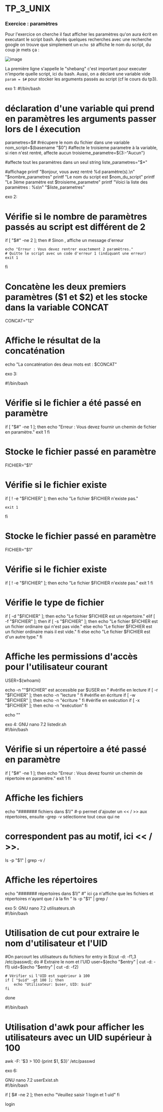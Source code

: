 # TP_3_UNIX

### Exercice : paramètres

Pour l'exercice on cherche il faut afficher les paramètres qu'on aura écrit en executant le script bash. Après quelques recherches avec une recherche google on trouve que simplement un `echo $0` affiche le nom du script, du coup je mets ça : 

![image](https://github.com/user-attachments/assets/2853a950-6434-496f-987c-db176dc418dc)

La première ligne s'appelle le "shebang" c'est important pour executer n'importe quelle script, ici du bash. 
Aussi, on a déclaré une variable vide `param = $#` pour stocker les arguments passés au script (cf le cours du tp3). 

exo 1: 
#!/bin/bash
# déclaration d'une variable qui prend en paramètres les arguments passer lors de l éxecution 
parametres=$#
#récupere le nom du fichier dans une variable
nom_script=$(basename "$0")
#affecte le troisieme parametre à la variable, si rien n'est rentré, affecte aucun
troisieme_parametre=${3:-"Aucun"}

#affecte tout les paramètres dans un seul string
liste_parametres="$*"

#affichage
printf "Bonjour, vous avez rentré %d paramètre(s).\n" "$nombre_parametres"
printf "Le nom du script est  $nom_du_script"
printf "Le 3ème paramètre est $troisieme_parametre"
printf "Voici la liste des paramètres : %s\n" "$liste_parametres"

exo 2: 
# Vérifie si le nombre de paramètres passés au script est différent de 2
if [ "$#" -ne 2 ]; then
    # Sinon , affiche un message d'erreur

    echo "Erreur : Vous devez rentrer exactement 2 paramètres."
    # Quitte le script avec un code d'erreur 1 (indiquant une erreur)
    exit 1
fi

# Concatène les deux premiers paramètres ($1 et $2) et les stocke dans la variable CONCAT
CONCAT="$1$2"

# Affiche le résultat de la concaténation
echo "La concaténation des deux mots est : $CONCAT"

exo 3:


#!/bin/bash

# Vérifie si le fichier a été passé en paramètre
if [ "$#" -ne 1 ]; then
    echo "Erreur : Vous devez fournir un chemin de fichier en paramètre."
    exit 1
fi

# Stocke le fichier passé en paramètre
FICHIER="$1"

# Vérifie si le fichier existe
if [ ! -e "$FICHIER" ]; then
    echo "Le fichier $FICHIER n'existe pas."
                                                                                           
    exit 1
fi

# Stocke le fichier passé en paramètre
FICHIER="$1"

# Vérifie si le fichier existe
if [ ! -e "$FICHIER" ]; then
    echo "Le fichier $FICHIER n'existe pas."
    exit 1
fi

# Vérifie le type de fichier
if [ -d "$FICHIER" ]; then
    echo "Le fichier $FICHIER est un répertoire."
elif [ -f "$FICHIER" ]; then
    if [ -s "$FICHIER" ]; then
        echo "Le fichier $FICHIER est un fichier ordinaire qui n'est pas vide."
    else
        echo "Le fichier $FICHIER est un fichier ordinaire mais il est vide."
    fi
else
    echo "Le fichier $FICHIER est d'un autre type."
fi

# Affiche les permissions d'accès pour l'utilisateur courant
USER=$(whoami)

echo -n "\"$FICHIER\" est accessible par $USER en "
#vérifie en lecture
if [ -r "$FICHIER" ]; then
    echo -n "lecture "
fi
#vérifie en écriture
if [ -w "$FICHIER" ]; then
    echo -n "écriture "
fi
#vérifie en exécution
if [ -x "$FICHIER" ]; then
    echo -n "exécution"
fi

echo ""






exo 4: 
  GNU nano 7.2                                                                                        listedir.sh                                                                                                  
#!/bin/bash

# Vérifie si un répertoire a été passé en paramètre
if [ "$#" -ne 1 ]; then
    echo "Erreur : Vous devez fournir un chemin de répertoire en paramètre."
    exit 1
fi

# Affiche les fichiers
echo "####### fichiers dans $1/"
#-p permet d'ajouter un << / >> aux répertoires, ensuite -grep -v sélectionne tout ceux qui ne 
# correspondent pas au motif, ici << / >>. 
ls -p "$1" | grep -v /

# Affiche les répertoires
echo "####### répertoires dans $1/"
#" ici ça n'affiche que les fichiers et répertoires n'ayant que / à la fin "
ls -p "$1" | grep /


exo 5: 
  GNU nano 7.2                                                                                      utilisateurs.sh                                                                                                
#!/bin/bash

# Utilisation de cut pour extraire le nom d'utilisateur et l'UID

#On parcourt les utilisateurs du fichiers
for entry in $(cut -d: -f1,3 /etc/passwd); do
    # Extraire le nom et l'UID 
    user=$(echo "$entry" | cut -d: -f1)
    uid=$(echo "$entry" | cut -d: -f2)

    # Vérifier si l'UID est supérieur à 100
    if [ "$uid" -gt 100 ]; then
        echo "Utilisateur: $user, UID: $uid"
    fi
done

#!/bin/bash

# Utilisation d'awk pour afficher les utilisateurs avec un UID supérieur à 100
awk -F: '$3 > 100 {print $1, $3}' /etc/passwd


exo 6: 

  GNU nano 7.2                                                                                        userExist.sh                                                                                                 
#!/bin/bash

if [ $# -ne 2 ]; then
        echo "Veuillez saisir 1 login et 1 uid"
fi

login 

